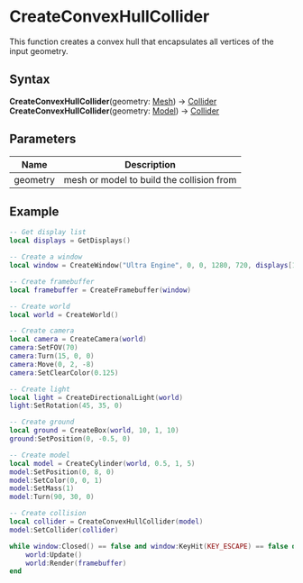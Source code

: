 # CreateConvexHullCollider

This function creates a convex hull that encapsulates all vertices of the input geometry.

## Syntax

**CreateConvexHullCollider**(geometry: [Mesh](Mesh.md)) -> [Collider](Collider.md)
**CreateConvexHullCollider**(geometry: [Model](Model.md)) -> [Collider](Collider.md)

## Parameters

| Name | Description |
|---|---|
| geometry | mesh or model to build the collision from |

## Example

```lua
-- Get display list
local displays = GetDisplays()

-- Create a window
local window = CreateWindow("Ultra Engine", 0, 0, 1280, 720, displays[1], WINDOW_TITLEBAR | WINDOW_CENTER)

-- Create framebuffer
local framebuffer = CreateFramebuffer(window)

-- Create world
local world = CreateWorld()

-- Create camera
local camera = CreateCamera(world)
camera:SetFOV(70)
camera:Turn(15, 0, 0)
camera:Move(0, 2, -8)
camera:SetClearColor(0.125)

-- Create light
local light = CreateDirectionalLight(world)
light:SetRotation(45, 35, 0)

-- Create ground
local ground = CreateBox(world, 10, 1, 10)
ground:SetPosition(0, -0.5, 0)

-- Create model
local model = CreateCylinder(world, 0.5, 1, 5)
model:SetPosition(0, 8, 0)
model:SetColor(0, 0, 1)
model:SetMass(1)
model:Turn(90, 30, 0)

-- Create collision
local collider = CreateConvexHullCollider(model)
model:SetCollider(collider)

while window:Closed() == false and window:KeyHit(KEY_ESCAPE) == false do
    world:Update()
    world:Render(framebuffer)
end
```